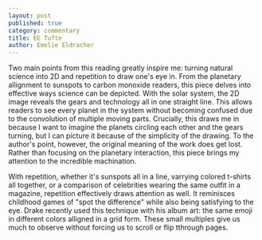 ```yaml
---
layout: post
published: true
category: commentary
title: EE Tufte
author: Emelie Eldracher
---
```

Two main points from this reading greatly inspire me: turning natural science into 2D and repetition to draw one's eye in. From the planetary allignment to sunspots to carbon monoxide readers, this piece delves into effective ways science can be depicted. With the solar system, the 2D image reveals the gears and technology all in one straight line. This allows readers to see every planet in the system without becoming confused due to the convolution of multiple moving parts. Crucially, this draws me in because I want to imagine the planets circling each other and the gears turning, but I can picture it because of the simplicity of the drawing. To the author's point, however, the original meaning of the work does get lost. Rather than focusing on the planetary interaction, this piece brings my attention to the incredible machination. 

With repetition, whether it's sunspots all in a line, varrying colored t-shirts all together, or a comparison of celebrities wearing the same outfit in a magazine, repetition effectively draws attention as well. It reminisces childhood games of "spot the difference" while also being satisfying to the eye. Drake recently used this technique with his album art: the same emoji in different colors alligned in a grid form. These small multiples give us much to observe without forcing us to scroll or flip tthrough pages. 